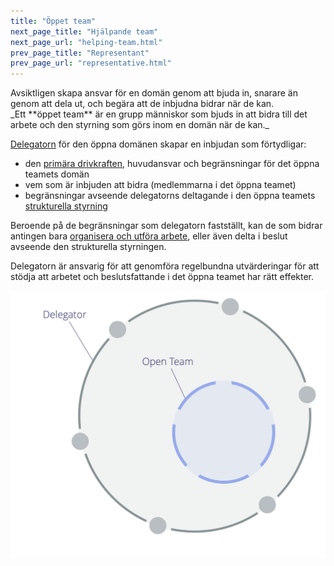 ```yaml
---
title: "Öppet team"
next_page_title: "Hjälpande team"
next_page_url: "helping-team.html"
prev_page_title: "Representant"
prev_page_url: "representative.html"
---
```



<div class="card summary"><div class="card-body">Avsiktligen skapa ansvar för en domän genom att bjuda in, snarare än genom att dela ut, och begära att de inbjudna bidrar när de kan.
</div></div>
_Ett **öppet team** är en grupp människor som bjuds in att bidra till det arbete och den styrning som görs inom en domän när de kan._

<a href="glossary.html#entry-delegator" class="glossary-tooltip" data-toggle="tooltip" title="Delegator: En individ eller grupp som delegerar ansvarigheten för en domän till andra.">Delegatorn</a> för den öppna domänen skapar en inbjudan som förtydligar:

- den <a href="glossary.html#entry-primary-driver" class="glossary-tooltip" data-toggle="tooltip" title="Primär drivkraft: Den primära drivkraften för en domän är den huvudsakliga drivkraften som de personer som ansvarar för den domänen agerar på.">primära drivkraften</a>, huvudansvar och begränsningar för det öppna teamets domän
- vem som är inbjuden att bidra (medlemmarna i det öppna teamet)
- begränsningar avseende delegatorns deltagande i den öppna teamets <a href="glossary.html#entry-governance" class="glossary-tooltip" data-toggle="tooltip" title="Strukturell styrning: Processen att fastställa mål och fatta och förädla beslut som vägleder människor mot att uppnå dessa mål.">strukturella styrning</a>

Beroende på de begränsningar som delegatorn fastställt, kan de som bidrar antingen bara <a href="glossary.html#entry-operations" class="glossary-tooltip" data-toggle="tooltip" title="Operativ verksamhet: Att organisera, planera och utföra de dagliga aktiviteterna inom de begränsningar som definierats genom strukturell styrning.">organisera och utföra arbete</a>, eller även delta i beslut avseende den strukturella styrningen.

Delegatorn är ansvarig för att genomföra regelbundna utvärderingar för att stödja att arbetet och beslutsfattande i det öppna teamet har rätt effekter.

![Öppet team](img/structural-patterns/open-team.png)
